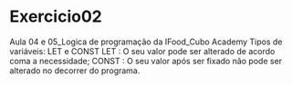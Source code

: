 # Exercicio02
Aula 04 e 05_Logica de programação da IFood_Cubo Academy
Tipos de variáveis: LET e CONST
LET : O seu valor pode ser alterado de acordo coma a necessidade;
CONST : O seu valor após ser fixado não pode ser alterado no decorrer do programa. 
